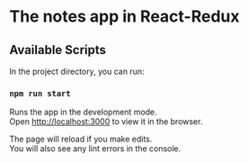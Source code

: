 # The notes app in React-Redux

## Available Scripts

In the project directory, you can run:

### `npm run start`


Runs the app in the development mode.\
Open [http://localhost:3000](http://localhost:3000) to view it in the browser.

The page will reload if you make edits.\
You will also see any lint errors in the console.
